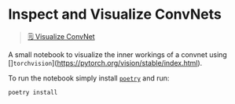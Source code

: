 # Inspect and Visualize ConvNets

> [:spiral_notepad: Visualize ConvNet](visualize-convnet.ipynb)

A small notebook to visualize the inner workings of a
convnet using []`torchvision`](https://pytorch.org/vision/stable/index.html).

To run the notebook simply install [`poetry`](https://python-poetry.org/) and run:

```sh
poetry install
```


